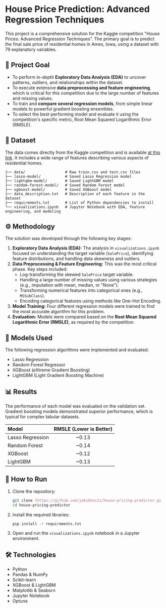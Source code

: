 # House Price Prediction: Advanced Regression Techniques

This project is a comprehensive solution for the Kaggle competition "House Prices: Advanced Regression Techniques". The primary goal is to predict the final sale price of residential homes in Ames, Iowa, using a dataset with 79 explanatory variables.

## 🎯 Project Goal

* To perform in-depth **Exploratory Data Analysis (EDA)** to uncover patterns, outliers, and relationships within the dataset.
* To execute extensive **data preprocessing and feature engineering**, which is critical for this competition due to the large number of features and missing values.
* To train and **compare several regression models**, from simple linear models to powerful gradient boosting ensembles.
* To select the best-performing model and evaluate it using the competition's specific metric, Root Mean Squared Logarithmic Error (RMSLE).

## 💾 Dataset

The data comes directly from the Kaggle competition and is available [at this link](https://www.kaggle.com/competitions/house-prices-advanced-regression-techniques). It includes a wide range of features describing various aspects of residential homes.

```
├── data/                  # Raw train.csv and test.csv files
├── lasso-model/           # Saved Lasso Regression model
├── lightgbm-model/        # Saved LightGBM model
├── random-forest-model/   # Saved Random Forest model
├── xgboost-model/         # Saved XGBoost model
├── data_description.txt   # Description of each feature in the dataset
├── requirements.txt       # List of Python dependencies to install
└── visualizations.ipynb   # Jupyter Notebook with EDA, feature engineering, and modeling
```

## ⚙️ Methodology

The solution was developed through the following key stages:

1.  **Exploratory Data Analysis (EDA):** The analysis in `visualizations.ipynb` focused on understanding the target variable (`SalePrice`), identifying feature distributions, and handling data skewness and outliers.
2.  **Data Preprocessing & Feature Engineering:** This was the most critical phase. Key steps included:
    * Log-transforming the skewed `SalePrice` target variable.
    * Handling a large number of missing values using various strategies (e.g., imputation with mean, median, or "None").
    * Transforming numerical features into categorical ones (e.g., `MSSubClass`).
    * Encoding categorical features using methods like One-Hot Encoding.
3.  **Model Training:** Four different regression models were trained to find the most accurate algorithm for this problem.
4.  **Evaluation:** Models were compared based on the **Root Mean Squared Logarithmic Error (RMSLE)**, as required by the competition.

## 🤖 Models Used

The following regression algorithms were implemented and evaluated:
* Lasso Regression
* Random Forest Regressor
* XGBoost (eXtreme Gradient Boosting)
* LightGBM (Light Gradient Boosting Machine)

## 📊 Results

The performance of each model was evaluated on the validation set. Gradient boosting models demonstrated superior performance, which is typical for complex tabular datasets.

| Model              | RMSLE (Lower is Better) |
| :----------------- | :---------------------: |
| Lasso Regression   |         ~0.13           |
| Random Forest      |         ~0.14           |
| XGBoost            |         ~0.12           |
| LightGBM           |         ~0.13           |

## 🚀 How to Run

1.  Clone the repository:
    ```bash
    git clone [https://github.com/jakubkos11/house-pricing-predictor.git](https://github.com/jakubkos11/house-pricing-predictor.git)
    cd house-pricing-predictor
    ```
2.  Install the required libraries:
    ```bash
    pip install -r requirements.txt
    ```
3.  Open and run the `visualizations.ipynb` notebook in a Jupyter environment.

## 🛠️ Technologies

* Python
* Pandas & NumPy
* Scikit-learn
* XGBoost & LightGBM
* Matplotlib & Seaborn
* Jupyter Notebook
* Optuna
